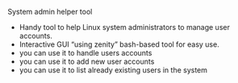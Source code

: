 System admin helper tool
- Handy tool to help Linux system administrators to manage user accounts.
- Interactive GUI “using zenity” bash-based tool for easy use.
- you can use it to handle users accounts
- you can use it to add new user accounts
- you can use it to list already existing users in the system 
